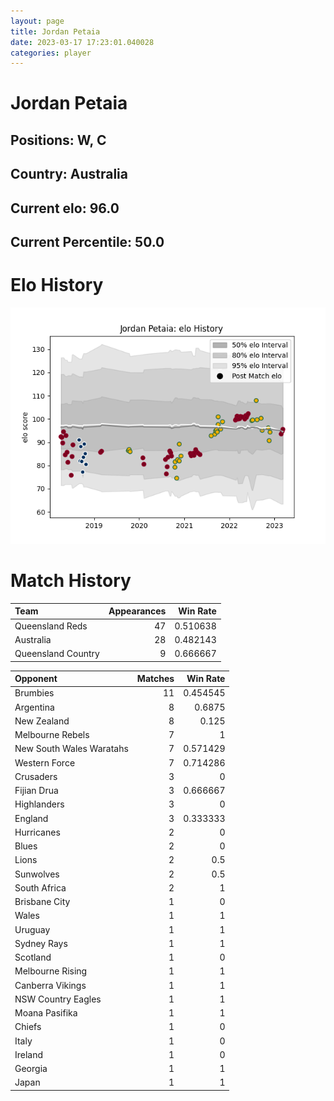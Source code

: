 ```yaml
---  
layout: page  
title: Jordan Petaia  
date: 2023-03-17 17:23:01.040028  
categories: player  
---
```

# Jordan Petaia

## Positions: W, C

## Country: Australia

## Current elo: 96.0

## Current Percentile: 50.0

# Elo History


![elo history](history_JordanPetaia.png)
# Match History


| Team               |   Appearances |   Win Rate |
|:-------------------|--------------:|-----------:|
| Queensland Reds    |            47 |   0.510638 |
| Australia          |            28 |   0.482143 |
| Queensland Country |             9 |   0.666667 |

| Opponent                 |   Matches |   Win Rate |
|:-------------------------|----------:|-----------:|
| Brumbies                 |        11 |   0.454545 |
| Argentina                |         8 |   0.6875   |
| New Zealand              |         8 |   0.125    |
| Melbourne Rebels         |         7 |   1        |
| New South Wales Waratahs |         7 |   0.571429 |
| Western Force            |         7 |   0.714286 |
| Crusaders                |         3 |   0        |
| Fijian Drua              |         3 |   0.666667 |
| Highlanders              |         3 |   0        |
| England                  |         3 |   0.333333 |
| Hurricanes               |         2 |   0        |
| Blues                    |         2 |   0        |
| Lions                    |         2 |   0.5      |
| Sunwolves                |         2 |   0.5      |
| South Africa             |         2 |   1        |
| Brisbane City            |         1 |   0        |
| Wales                    |         1 |   1        |
| Uruguay                  |         1 |   1        |
| Sydney Rays              |         1 |   1        |
| Scotland                 |         1 |   0        |
| Melbourne Rising         |         1 |   1        |
| Canberra Vikings         |         1 |   1        |
| NSW Country Eagles       |         1 |   1        |
| Moana Pasifika           |         1 |   1        |
| Chiefs                   |         1 |   0        |
| Italy                    |         1 |   0        |
| Ireland                  |         1 |   0        |
| Georgia                  |         1 |   1        |
| Japan                    |         1 |   1        |